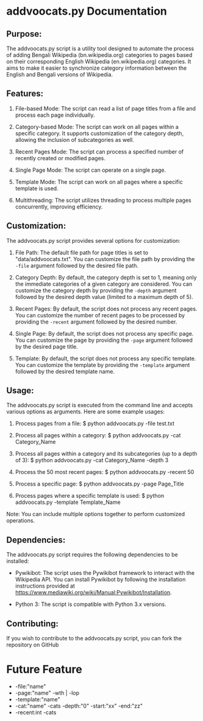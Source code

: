 # addvoocats.py Documentation


Purpose:
---------
The addvoocats.py script is a utility tool designed to automate the process of adding Bengali Wikipedia (bn.wikipedia.org) categories to pages based on their corresponding English Wikipedia (en.wikipedia.org) categories. It aims to make it easier to synchronize category information between the English and Bengali versions of Wikipedia.

Features:
---------
1. File-based Mode: The script can read a list of page titles from a file and process each page individually.

2. Category-based Mode: The script can work on all pages within a specific category. It supports customization of the category depth, allowing the inclusion of subcategories as well.

3. Recent Pages Mode: The script can process a specified number of recently created or modified pages.

4. Single Page Mode: The script can operate on a single page.

5. Template Mode: The script can work on all pages where a specific template is used.

6. Multithreading: The script utilizes threading to process multiple pages concurrently, improving efficiency.

Customization:
---------------
The addvoocats.py script provides several options for customization:

1. File Path: The default file path for page titles is set to "data/addvoocats.txt". You can customize the file path by providing the `-file` argument followed by the desired file path.

2. Category Depth: By default, the category depth is set to 1, meaning only the immediate categories of a given category are considered. You can customize the category depth by providing the `-depth` argument followed by the desired depth value (limited to a maximum depth of 5).

3. Recent Pages: By default, the script does not process any recent pages. You can customize the number of recent pages to be processed by providing the `-recent` argument followed by the desired number.

4. Single Page: By default, the script does not process any specific page. You can customize the page by providing the `-page` argument followed by the desired page title.

5. Template: By default, the script does not process any specific template. You can customize the template by providing the `-template` argument followed by the desired template name.

Usage:
------
The addvoocats.py script is executed from the command line and accepts various options as arguments. Here are some example usages:

1. Process pages from a file:
   $ python addvoocats.py -file test.txt

2. Process all pages within a category:
   $ python addvoocats.py -cat Category_Name

3. Process all pages within a category and its subcategories (up to a depth of 3):
   $ python addvoocats.py -cat Category_Name -depth 3

4. Process the 50 most recent pages:
   $ python addvoocats.py -recent 50

5. Process a specific page:
   $ python addvoocats.py -page Page_Title

6. Process pages where a specific template is used:
   $ python addvoocats.py -template Template_Name

Note: You can include multiple options together to perform customized operations.

Dependencies:
--------------
The addvoocats.py script requires the following dependencies to be installed:

- Pywikibot: The script uses the Pywikibot framework to interact with the Wikipedia API. You can install Pywikibot by following the installation instructions provided at https://www.mediawiki.org/wiki/Manual:Pywikibot/Installation.

- Python 3: The script is compatible with Python 3.x versions.

Contributing:
--------------
If you wish to contribute to the addvoocats.py script, you can fork the repository on GitHub 







# Future Feature
* -file:"name"
* -page:"name" -wth | -lop
* -template:"name"
* -cat:"name" -cats -depth:"0" -start:"xx" -end:"zz"
* -recent:int -cats
